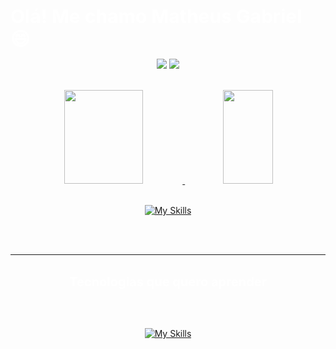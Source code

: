 <b style = 'font-size:30px; color:white'>Olá! Me chamo Matheus Gabriel 😄</b>

<div align="center">

<a href="https://www.linkedin.com/in/matheusomoura/"><img src="https://img.shields.io/badge/LinkedIn-0077B5?style=for-the-badge&logo=linkedin&logoColor=white" target="_blank"></a>
<a href = "https://github.com/OliveiraMG/OliveiraMG"><img src="https://img.shields.io/badge/GitHub-100000?style=for-the-badge&logo=github&logoColor=white" target="_blank">
</div>
<br>

<div align="center">
<img height="150em" width="50%" src="https://github-readme-stats.vercel.app/api?username=OliveiraMG&show_icons=true&theme=tokyonight" float="left" width="50%"/>
<img height="150em" width="40%" src="https://github-readme-stats.vercel.app/api/top-langs/?username=OliveiraMG&layout=donut&theme=tokyonight&size_weight=0.1&count_weight=0.5" float="right"/>
</div>

<div align="center"><br/>
 
[![My Skills](https://skillicons.dev/icons?i=html,css,javascript,nodejs,mysql,react,spring,java,azure,git,linux,docker,flutter,dart)](https://skillicons.dev)

</div><br><br>

<hr>
<div align="center"><br/>
  <b style = 'font-size:20px; color:white'>Tecnologias que quero aprender</b>

<br><br>  

  [![My Skills](https://skillicons.dev/icons?i=python,net,cs,cpp,swift,mongo)](https://skillicons.dev)
</div>
